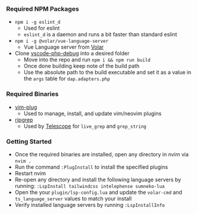 ### Required NPM Packages
* `npm i -g eslint_d`
  * Used for eslint
  * `eslint_d` is a daemon and runs a bit faster than standard eslint
* `npm i -g @volar/vue-language-server`
  * Vue Language server from [Volar](https://github.com/johnsoncodehk/volar)
* Clone [vscode-php-debug](https://github.com/xdebug/vscode-php-debug) into a desired folder
  * Move into the repo and run `npm i && npm run build`
  * Once done building keep note of the build path
  * Use the absolute path to the build executable and set it as a value in the `args` table for `dap.adapters.php`

### Required Binaries
* [vim-plug](https://github.com/junegunn/vim-plug)
  * Used to manage, install, and update vim/neovim plugins
* [ripgrep](https://github.com/BurntSushi/ripgrep)
  * Used by [Telescope](https://github.com/nvim-telescope/telescope.nvim) for `live_grep` and `grep_string`

### Getting Started
- Once the required binaries are installed, open any directory in nvim via `nvim .`
- Run the command `:PlugInstall` to install the specified plugins
- Restart nvim
- Re-open any directory and install the following language servers by running:
  `:LspInstall tailwindcss intelephense sumneko-lua`
- Open the your `plugin/lsp-config.lua` and update the `volar-cmd` and `ts_language_server` values to match your install
- Verify installed language servers by running `:LspInstallInfo`
